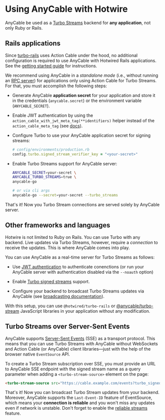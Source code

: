 # Using AnyCable with Hotwire

AnyCable be used as a [Turbo Streams][] backend for **any application**, not only Ruby or Rails.

## Rails applications

Since [turbo-rails][] uses Action Cable under the hood, no additional configuration is required to use AnyCable with Hotwired Rails applications. See the [getting started guide](../rails/getting_started.md) for instructions.

We recommend using AnyCable in a _standalone mode_ (i.e., without running an [RPC server](../anycable-go/rpc.md)) for applications only using Action Cable for Turbo Streams. For that, you must accomplish the following steps:

- Generate AnyCable **application secret** for your application and store it in the credentials (`anycable.secret`) or the environment variable (`ANYCABLE_SECRET`).

- Enable JWT authentication by using the `action_cable_with_jwt_meta_tag(**identifiers)` helper instead of the `action_cable_meta_tag` (see [docs](../rails/authentication.md)).

- Configure Turbo to use your AnyCable application secret for signing streams:

  ```ruby
  # config/environments/production.rb
  config.turbo.signed_stream_verifier_key = "<your-secret>"
  ```

- Enable Turbo Streams support for AnyCable server:

  ```sh
  ANYCABLE_SECRET=your-secret \
  ANYCABLE_TURBO_STREAMS=true \
  anycable-go

  # or via cli args
  anycable-go --secret=your-secret --turbo_streams
  ```

That's it! Now you Turbo Stream connections are served solely by AnyCable server.

## Other frameworks and languages

Hotwire is not limited to Ruby on Rails. You can use Turbo with any backend. Live updates via Turbo Streams, however, require a _connection_ to receive the updates. This is where AnyCable comes into play.

You can use AnyCable as a real-time server for Turbo Streams as follows:

- Use [JWT authentication](../anycable-go/jwt_identification.md) to authenticate conenctions (or run your AnyCable server with authentication disabled via the `--noauth` option)

- Enable [Turbo signed streams](../anycable-go/signed_streams.md#hotwire-and-cableready-support) support.

- Configure your backend to broadcast Turbo Streams updates via AnyCable (see [broadcasting documentation](../anycable-go/broadcasting.md)).

With this setup, you can use `@hotwired/turbo-rails` or [@anycable/turbo-stream][] JavaScript libraries in your application without any modification.

## Turbo Streams over Server-Sent Events

AnyCable supports [Server-Sent Events](../anycable-go/sse.md) (SSE) as a transport protocol. This means that you can use Turbo Streams with AnyCable without WebSockets and Action Cable (or AnyCable) client libraries—just with the help of the browser native `EventSource` API.

To create a Turbo Stream subscription over SSE, you must provide an URL to AnyCable SSE endpoint with the signed stream name as a query parameter when adding a `<turbo-stream-source>` element on the page:

```html
<turbo-stream-source src="https://cable.example.com/events?turbo_signed_stream_name=<signed-name>" />
```

That's it! Now you can broadcast Turbo Stream updates from your backend. Moreover, AnyCable supports the `Last-Event-ID` feature of EventSource, which means your **connection is reliable** and you won't miss any updates even if network is unstable. Don't forget to enable the [reliable streams](../anycable-go/reliable_streams.md) feature.

[Turbo Streams]: https://turbo.hotwired.dev/handbook/streams
[turbo-rails]: https://github.com/hotwired/turbo-rails
[@anycable/turbo-stream]: https://github.com/anycable/anycable-client/tree/master/packages/turbo-stream
